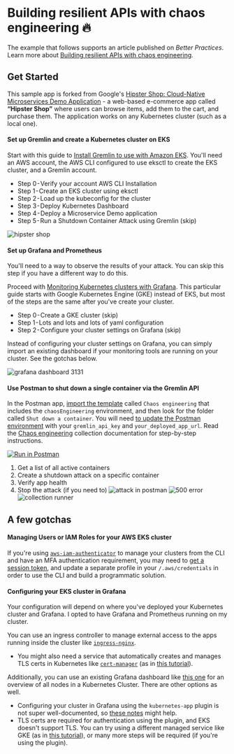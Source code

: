 # Building resilient APIs with chaos engineering 🔥

The example that follows supports an article published on _Better Practices_. Learn more about [Building resilient APIs with chaos engineering](https://medium.com/@joycelin.codes/chaos-d3ef238ec328).

## Get Started

This sample app is forked from Google's [Hipster Shop: Cloud-Native Microservices Demo Application](https://github.com/GoogleCloudPlatform/microservices-demo) - a web-based e-commerce app called **“Hipster Shop”** where users can browse items, add them to the cart, and purchase them. The application works on any Kubernetes cluster (such as a local one).

#### Set up Gremlin and create a Kubernetes cluster on EKS

Start with this guide to [Install Gremlin to use with Amazon EKS](https://www.gremlin.com/community/tutorials/how-to-install-and-use-gremlin-with-eks). You'll need an AWS account, the AWS CLI configured to use eksctl to create the EKS cluster, and a Gremlin account.

- Step 0 - Verify your account AWS CLI Installation
- Step 1 - Create an EKS cluster using eksctl
- Step 2 - Load up the kubeconfig for the cluster
- Step 3 - Deploy Kubernetes Dashboard
- Step 4 - Deploy a Microservice Demo application
- Step 5 - Run a Shutdown Container Attack using Gremlin (skip)

![[hipster shop](https://i.imgur.com/IWGvLNF.pngv=4&s=200)](https://i.imgur.com/IWGvLNF.png)

#### Set up Grafana and Prometheus

You'll need to a way to observe the results of your attack. You can skip this step if you have a different way to do this.

Proceed with [Monitoring Kubernetes clusters with Grafana](https://medium.com/htc-research-engineering-blog/monitoring-kubernetes-clusters-with-grafana-e2a413febefd). This particular guide starts with Google Kubernetes Engine (GKE) instead of EKS, but most of the steps are the same after you've create your cluster.

- Step 0 - Create a GKE cluster (skip)
- Step 1 - Lots and lots and lots of yaml configuration
- Step 2 - Configure your cluster settings on Grafana (skip)

Instead of configuring your cluster settings on Grafana, you can simply import an existing dashboard if your monitoring tools are running on your cluster. See the gotchas below.

![[grafana dashboard 3131](https://i.imgur.com/a0tDoJT.png)](https://i.imgur.com/a0tDoJT.png)

#### Use Postman to shut down a single container via the Gremlin API

In the Postman app, [import the template](https://learning.getpostman.com/docs/postman/launching_postman/newbutton/#templates) called `Chaos engineering` that includes the `chaosEngineering` environment, and then look for the folder called `Shut down a container`. You will need [to update the Postman environment](https://learning.getpostman.com/docs/postman/environments_and_globals/manage_environments/#editing-an-active-environment) with your `gremlin_api_key` and `your_deployed_app_url`. Read the [Chaos engineering](https://documenter.getpostman.com/view/1559645/SVfH1sqD) collection documentation for step-by-step instructions.

[![Run in Postman](https://run.pstmn.io/button.svg)](https://app.getpostman.com/run-collection/b07acbdc8e6f2d2b59f8#?env%5BchaosEngineering%5D=W3sia2V5IjoibW9ja191cmwiLCJ2YWx1ZSI6Imh0dHBzOi8vYmQwMTVmMWUtNjQwMS00MzdkLTliYjYtYTk4NDg4MmVlMzNlLm1vY2sucHN0bW4uaW8iLCJlbmFibGVkIjp0cnVlfSx7ImtleSI6ImdyZW1saW5fYXBpIiwidmFsdWUiOiJodHRwczovL2FwaS5ncmVtbGluLmNvbS92MSIsImVuYWJsZWQiOnRydWV9LHsia2V5IjoiZ3JlbWxpbl9hcGlfa2V5IiwidmFsdWUiOiJ5b3VyLWdyZW1saW4tYXBpLWtleSIsImVuYWJsZWQiOnRydWV9LHsia2V5IjoieW91cl9kZXBsb3llZF9hcHBfVVJMIiwidmFsdWUiOiJ5b3VyLWRlcGxveWVkLWFwcC11cmwiLCJlbmFibGVkIjp0cnVlfV0=)

1. Get a list of all active containers
1. Create a shutdown attack on a specific container
1. Verify app health
1. Stop the attack (if you need to)
   ![[attack in postman](https://i.imgur.com/7hrGhIg.png)](https://i.imgur.com/7hrGhIg.png)
   ![[500 error](https://i.imgur.com/ulRVM69.png)](https://i.imgur.com/ulRVM69.png)
   ![[collection runner](https://i.imgur.com/UPPy3bQ.png)](https://i.imgur.com/UPPy3bQ.png)

## A few gotchas

#### Managing Users or IAM Roles for your AWS EKS cluster

If you're using [`aws-iam-authenticator`](https://github.com/kubernetes-sigs/aws-iam-authenticator#specifying-credentials--using-aws-profiles) to manage your clusters from the CLI and have an MFA authentication requirement, you may need to [get a session token](https://docs.aws.amazon.com/cli/latest/reference/sts/get-session-token.html), and update a separate profile in your `/.aws/credentials` in order to use the CLI and build a programmatic solution.

#### Configuring your EKS cluster in Grafana

Your configuration will depend on where you've deployed your Kubernetes cluster and Grafana. I opted to have Grafana and Prometheus running on my cluster.

You can use an ingress controller to manage external access to the apps running inside the cluster like [`ingress-nginx`](https://github.com/kubernetes/ingress-nginx).

- You might also need a service that automatically creates and manages TLS certs in Kubernetes like [`cert-manager`](https://github.com/helm/charts/tree/master/stable/cert-manager) (as in [this tutorial](https://itnext.io/automated-tls-with-cert-manager-and-letsencrypt-for-kubernetes-7daaa5e0cae4)).

Additionally, you can use an existing Grafana dashboard like [this one](https://grafana.com/grafana/dashboards/3131) for an overview of all nodes in a Kubernetes Cluster. There are other options as well.

- Configuring your cluster in Grafana using the `kubernetes-app` plugin is not super well-documented, so [these notes](https://github.com/grafana/kubernetes-app/issues/35#issuecomment-407878758) might help.
- TLS certs are required for authentication using the plugin, and EKS doesn't support TLS. You can try using a different managed service like GKE (as in [this tutorial](https://medium.com/htc-research-engineering-blog/monitoring-kubernetes-clusters-with-grafana-e2a413febefd)), or many more steps will be required (if you're using the plugin).
